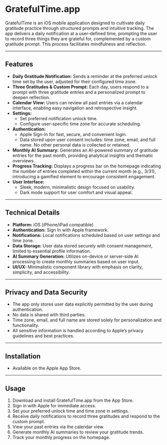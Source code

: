 # GratefulTime.app

GratefulTime is an iOS mobile application designed to cultivate daily gratitude practice through structured prompts and intuitive tracking. The app delivers a daily notification at a user-defined time, prompting the user to record three things they are grateful for, complemented by a custom gratitude prompt. This process facilitates mindfulness and reflection.

---

## Features

- **Daily Gratitude Notification:** Sends a reminder at the preferred unlock time set by the user, adjusted for their configured time zone.
- **Three Gratitudes & Custom Prompt:** Each day, users respond to a prompt with three gratitude entries and a personalized prompt to deepen reflection.
- **Calendar View:** Users can review all past entries via a calendar interface, enabling easy navigation and retrospective insight.
- **Settings:**
  - Set preferred notification unlock time.
  - Configure user-specific time zone for accurate scheduling.
- **Authentication:**
  - Apple Sign-In for fast, secure, and convenient login.
  - Data stored upon user consent includes: time zone, email, and full name. No other personal data is collected or retained.
- **Monthly AI Summary:** Generates an AI-powered summary of gratitude entries for the past month, providing analytical insights and thematic overviews.
- **Progress Tracking:** Displays a progress bar on the homepage indicating the number of entries completed within the current month (e.g., 3/31), introducing a gamified element to encourage consistent engagement.
- **User Interface:**
  - Sleek, modern, minimalistic design focused on usability.
  - Dark mode support for user comfort and visual appeal.

---

## Technical Details

- **Platform:** iOS (iPhone/iPad compatible)
- **Authentication:** Sign In with Apple framework.
- **Notifications:** Local notifications scheduled based on user settings and time zone.
- **Data Storage:** User data stored securely with consent management, limited to essential profile information.
- **AI Summary Generation:** Utilizes on-device or server-side AI processing to create monthly summaries based on user input.
- **UI/UX:** Minimalistic component library with emphasis on clarity, simplicity, and accessibility.

---

## Privacy and Data Security

- The app only stores user data explicitly permitted by the user during authentication.
- No data is shared with third parties.
- Time zone, email, and full name are stored solely for personalization and functionality.
- All sensitive information is handled according to Apple’s privacy guidelines and best practices.

---

## Installation

- Available on the Apple App Store.

---

## Usage

1. Download and install GratefulTime.app from the App Store.
2. Sign in with Apple for immediate access.
3. Set your preferred unlock time and time zone in settings.
4. Receive daily notifications to record three gratitudes and respond to the custom prompt.
5. View your past entries via the calendar view.
6. Generate monthly AI summaries to review your gratitude trends.
7. Track your monthly progress on the homepage.
